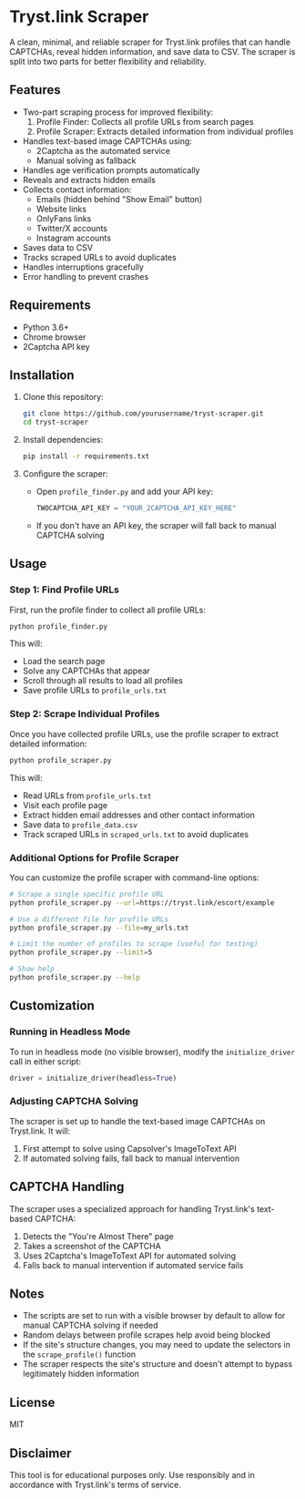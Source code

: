 # Tryst.link Scraper

A clean, minimal, and reliable scraper for Tryst.link profiles that can handle CAPTCHAs, reveal hidden information, and save data to CSV. The scraper is split into two parts for better flexibility and reliability.

## Features

- Two-part scraping process for improved flexibility:
  1. Profile Finder: Collects all profile URLs from search pages
  2. Profile Scraper: Extracts detailed information from individual profiles
- Handles text-based image CAPTCHAs using:
  - 2Captcha as the automated service
  - Manual solving as fallback
- Handles age verification prompts automatically
- Reveals and extracts hidden emails
- Collects contact information:
  - Emails (hidden behind "Show Email" button)
  - Website links
  - OnlyFans links
  - Twitter/X accounts
  - Instagram accounts
- Saves data to CSV
- Tracks scraped URLs to avoid duplicates
- Handles interruptions gracefully
- Error handling to prevent crashes

## Requirements

- Python 3.6+
- Chrome browser
- 2Captcha API key

## Installation

1. Clone this repository:
   ```bash
   git clone https://github.com/yourusername/tryst-scraper.git
   cd tryst-scraper
   ```

2. Install dependencies:
   ```bash
   pip install -r requirements.txt
   ```

3. Configure the scraper:
   - Open `profile_finder.py` and add your API key:
     ```python
     TWOCAPTCHA_API_KEY = "YOUR_2CAPTCHA_API_KEY_HERE"
     ```
   - If you don't have an API key, the scraper will fall back to manual CAPTCHA solving

## Usage

### Step 1: Find Profile URLs

First, run the profile finder to collect all profile URLs:

```bash
python profile_finder.py
```

This will:
- Load the search page
- Solve any CAPTCHAs that appear
- Scroll through all results to load all profiles
- Save profile URLs to `profile_urls.txt`

### Step 2: Scrape Individual Profiles

Once you have collected profile URLs, use the profile scraper to extract detailed information:

```bash
python profile_scraper.py
```

This will:
- Read URLs from `profile_urls.txt`
- Visit each profile page
- Extract hidden email addresses and other contact information
- Save data to `profile_data.csv`
- Track scraped URLs in `scraped_urls.txt` to avoid duplicates

### Additional Options for Profile Scraper

You can customize the profile scraper with command-line options:

```bash
# Scrape a single specific profile URL
python profile_scraper.py --url=https://tryst.link/escort/example

# Use a different file for profile URLs
python profile_scraper.py --file=my_urls.txt

# Limit the number of profiles to scrape (useful for testing)
python profile_scraper.py --limit=5

# Show help
python profile_scraper.py --help
```

## Customization

### Running in Headless Mode

To run in headless mode (no visible browser), modify the `initialize_driver` call in either script:

```python
driver = initialize_driver(headless=True)
```

### Adjusting CAPTCHA Solving

The scraper is set up to handle the text-based image CAPTCHAs on Tryst.link. It will:
1. First attempt to solve using Capsolver's ImageToText API
2. If automated solving fails, fall back to manual intervention

## CAPTCHA Handling

The scraper uses a specialized approach for handling Tryst.link's text-based CAPTCHA:
1. Detects the "You're Almost There" page
2. Takes a screenshot of the CAPTCHA
3. Uses 2Captcha's ImageToText API for automated solving
4. Falls back to manual intervention if automated service fails

## Notes

- The scripts are set to run with a visible browser by default to allow for manual CAPTCHA solving if needed
- Random delays between profile scrapes help avoid being blocked
- If the site's structure changes, you may need to update the selectors in the `scrape_profile()` function
- The scraper respects the site's structure and doesn't attempt to bypass legitimately hidden information

## License

MIT

## Disclaimer

This tool is for educational purposes only. Use responsibly and in accordance with Tryst.link's terms of service.
